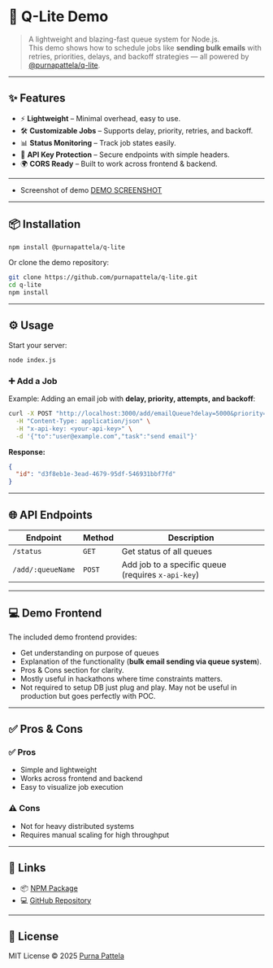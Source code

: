 # 🚀 Q-Lite Demo  

> A lightweight and blazing-fast queue system for Node.js.  
> This demo shows how to schedule jobs like **sending bulk emails** with retries, priorities, delays, and backoff strategies — all powered by [@purnapattela/q-lite](https://www.npmjs.com/package/@purnapattela/q-lite).  

---

## ✨ Features  

- ⚡ **Lightweight** – Minimal overhead, easy to use.  
- 🛠️ **Customizable Jobs** – Supports delay, priority, retries, and backoff.  
- 📊 **Status Monitoring** – Track job states easily.  
- 🔑 **API Key Protection** – Secure endpoints with simple headers.  
- 🌍 **CORS Ready** – Built to work across frontend & backend.  

---
- Screenshot of demo
[DEMO SCREENSHOT](./public/screenshot.png)

---
## 📦 Installation  

```bash
npm install @purnapattela/q-lite
````

Or clone the demo repository:

```bash
git clone https://github.com/purnapattela/q-lite.git
cd q-lite
npm install
```

---

## ⚙️ Usage

Start your server:

```bash
node index.js
```

### ➕ Add a Job

Example: Adding an email job with **delay, priority, attempts, and backoff**:

```bash
curl -X POST "http://localhost:3000/add/emailQueue?delay=5000&priority=10&attempts=5&backoff=2000" \
  -H "Content-Type: application/json" \
  -H "x-api-key: <your-api-key>" \
  -d '{"to":"user@example.com","task":"send email"}'
```

**Response:**

```json
{
  "id": "d3f8eb1e-3ead-4679-95df-546931bbf7fd"
}
```

---

## 🌐 API Endpoints

| Endpoint          | Method | Description                                        |
| ----------------- | ------ | -------------------------------------------------- |
| `/status`         | `GET`  | Get status of all queues                           |
| `/add/:queueName` | `POST` | Add job to a specific queue (requires `x-api-key`) |

---

## 💻 Demo Frontend

The included demo frontend provides:

* Get understanding on purpose of queues
* Explanation of the functionality (**bulk email sending via queue system**).
* Pros & Cons section for clarity.
* Mostly useful in hackathons where time constraints matters.
* Not required to setup DB just plug and play. May not be useful in production but goes perfectly with POC.

---

## ✅ Pros & Cons

### ✅ Pros

* Simple and lightweight
* Works across frontend and backend
* Easy to visualize job execution

### ⚠️ Cons

* Not for heavy distributed systems
* Requires manual scaling for high throughput

---

## 📌 Links

* 📦 [NPM Package](https://www.npmjs.com/package/@purnapattela/q-lite)
* 💻 [GitHub Repository](https://github.com/purnapattela/q-lite)

---

## 📜 License

MIT License © 2025 [Purna Pattela](https://github.com/purnapattela)

